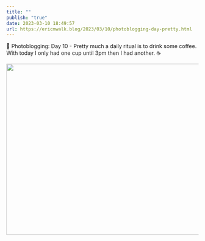 ```yaml
---
title: ""
publish: "true"
date: 2023-03-10 18:49:57
url: https://ericmwalk.blog/2023/03/10/photoblogging-day-pretty.html
---
```


📸 Photoblogging: Day 10 - Pretty much a daily ritual is to drink some coffee. With today I only had one cup until 3pm then I had another. ☕️


<img src="uploads/2023/adde7c1d01.jpg" width="600" height="450" alt="">
